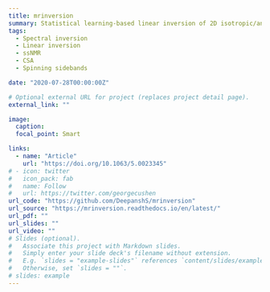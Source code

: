 ```yaml
---
title: mrinversion
summary: Statistical learning-based linear inversion of 2D isotropic/anisotropic NMR correlation spectrum into 3D tensor parameters distribution.
tags:
  - Spectral inversion
  - Linear inversion
  - ssNMR
  - CSA
  - Spinning sidebands

date: "2020-07-28T00:00:00Z"

# Optional external URL for project (replaces project detail page).
external_link: ""

image:
  caption:
  focal_point: Smart

links:
  - name: "Article"
    url: "https://doi.org/10.1063/5.0023345"
# - icon: twitter
#   icon_pack: fab
#   name: Follow
#   url: https://twitter.com/georgecushen
url_code: "https://github.com/DeepanshS/mrinversion"
url_source: "https://mrinversion.readthedocs.io/en/latest/"
url_pdf: ""
url_slides: ""
url_video: ""
# Slides (optional).
#   Associate this project with Markdown slides.
#   Simply enter your slide deck's filename without extension.
#   E.g. `slides = "example-slides"` references `content/slides/example-slides.md`.
#   Otherwise, set `slides = ""`.
# slides: example
---
```

